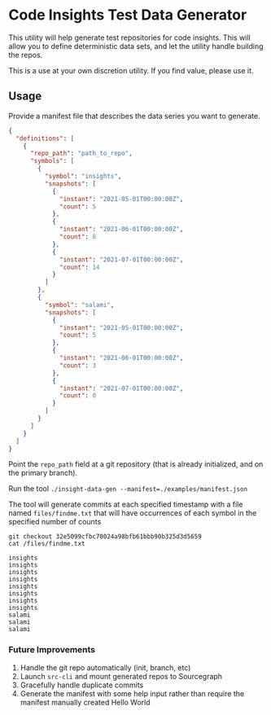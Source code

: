 # Code Insights Test Data Generator

This utility will help generate test repositories for code insights. This will allow you
to define deterministic data sets, and let the utility handle building the repos.

This is a use at your own discretion utility. If you find value, please use it.

## Usage

Provide a manifest file that describes the data series you want to generate.

```json
{
  "definitions": [
    {
      "repo_path": "path_to_repo",
      "symbols": [
        {
          "symbol": "insights",
          "snapshots": [
            {
              "instant": "2021-05-01T00:00:00Z",
              "count": 5
            },
            {
              "instant": "2021-06-01T00:00:00Z",
              "count": 8
            },
            {
              "instant": "2021-07-01T00:00:00Z",
              "count": 14
            }
          ]
        },
        {
          "symbol": "salami",
          "snapshots": [
            {
              "instant": "2021-05-01T00:00:00Z",
              "count": 5
            },
            {
              "instant": "2021-06-01T00:00:00Z",
              "count": 3
            },
            {
              "instant": "2021-07-01T00:00:00Z",
              "count": 0
            }
          ]
        }
      ]
    }
  ]
}
```

Point the `repo_path` field at a git repository (that is already initialized, and on the primary branch).

Run the tool `./insight-data-gen --manifest=./examples/manifest.json`

The tool will generate commits at each specified timestamp with a file named `files/findme.txt` that will have
occurrences of each symbol in the specified number of counts

```
git checkout 32e5099cfbc70024a98bfb61bbb90b325d3d5659
cat /files/findme.txt

insights
insights
insights
insights
insights
insights
insights
insights
salami
salami
salami
```

### Future Improvements

1. Handle the git repo automatically (init, branch, etc)
2. Launch `src-cli` and mount generated repos to Sourcegraph
3. Gracefully handle duplicate commits
4. Generate the manifest with some help input rather than require the manifest manually created
Hello World
